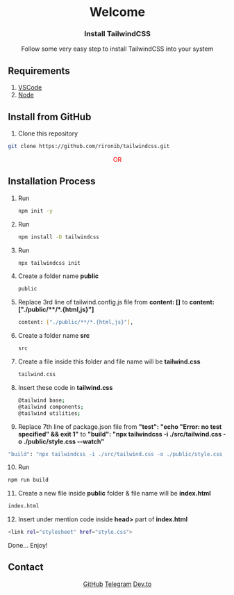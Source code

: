 <h1 align="center">Welcome</h1>

<h3 align="center">Install TailwindCSS</h3>

<p align="center">Follow some very easy step to install TailwindCSS into your system</p>

## Requirements

1. <a href="https://code.visualstudio.com/">VSCode</a>
2. <a href="https://nodejs.org/en">Node</a>

## Install from GitHub

1. Clone this repository

```sh
git clone https://github.com/rironib/tailwindcss.git
```

<p align="center" style="color: red">OR</p>

## Installation Process

1. Run

   ```sh
   npm init -y

   ```

2. Run

   ```sh
   npm install -D tailwindcss

   ```

3. Run

   ```sh
   npx tailwindcss init

   ```

4. Create a folder name <b>public</b>

   ```sh
   public

   ```

5. Replace 3rd line of tailwind.config.js file from <b>content: []</b> to <b>content: ["./public/**/*.{html,js}"]</b>

   ```sh
   content: ["./public/**/*.{html,js}"],

   ```

6. Create a folder name <b>src</b>

   ```sh
   src

   ```

7. Create a file inside this folder and file name will be <b>tailwind.css</b>

   ```sh
   tailwind.css

   ```

8. Insert these code in <b>tailwind.css</b>

   ```sh
   @tailwind base;
   @tailwind components;
   @tailwind utilities;
   ```

9. Replace 7th line of package.json file from <b>"test": "echo \"Error: no test specified\" && exit 1"</b> to <b>"build": "npx tailwindcss -i ./src/tailwind.css -o ./public/style.css --watch"</b>

```sh
"build": "npx tailwindcss -i ./src/tailwind.css -o ./public/style.css --watch"
```

10. Run

```sh
npm run build
```

11. Create a new file inside <b>public</b> folder & file name will be <b>index.html</b>

```sh
index.html
```

12. Insert under mention code inside <b>head></b> part of <b>index.html</b>

```sh
<link rel="stylesheet" href="style.css">
```

Done... Enjoy!

## Contact

<p align="center" style="color: green">
<a href="https://github.com/rironib">GitHub</a> <a href="https://t.me/rironib">Telegram</a> <a href="https://dev.to/rironib">Dev.to</a>
</p>
